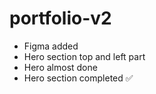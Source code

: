# portfolio-v2

- Figma added
- Hero section top and left part
- Hero almost done
- Hero section completed ✅